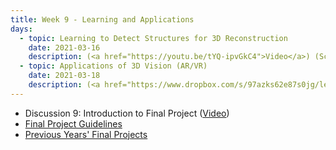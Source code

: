 ```yaml
---
title: Week 9 - Learning and Applications
days:
  - topic: Learning to Detect Structures for 3D Reconstruction 
    date: 2021-03-16
    description: (<a href="https://youtu.be/tYQ-ipvGkC4">Video</a>) (Scribe Notes) <br /> Reading - MaSKS Ch8-10 
  - topic: Applications of 3D Vision (AR/VR) 
    date: 2021-03-18
    description: (<a href="https://www.dropbox.com/s/97azks62e87s0jg/lec8-MaSKS-learning.pdf?dl=0">Slides</a>) <a href="https://youtu.be/PPjgP-QTW_I">Video</a>) (Scribe Notes)
---
```


- Discussion 9: Introduction to Final Project (<a href = "https://youtu.be/KcZahFPmZ6U">Video</a>)
- [Final Project Guidelines](../assets/proj/S21_finProj_guidelines.pdf)
- [Previous Years' Final Projects](../assets/proj/prevProjects.zip)
